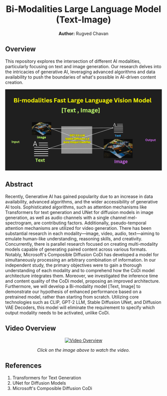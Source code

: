 <h1 align="center">Bi-Modalities Large Language Model (Text-Image)</h1>

<p align="center"><strong>Author:</strong> Rugved Chavan</p>

## Overview
This repository explores the intersection of different AI modalities, particularly focusing on text and image generation. Our research delves into the intricacies of generative AI, leveraging advanced algorithms and data availability to push the boundaries of what's possible in AI-driven content creation.

<p align="center">
  <img src="Image.png" alt="Research Image">
</p>

## Abstract
Recently, Generative AI has gained popularity due to an increase in data availability, advanced algorithms, and the wider accessibility of generative AI tools. Sophisticated algorithms, such as attention mechanisms like Transformers for text generation and UNet for diffusion models in image generation, as well as audio channels with a single channel mel-spectrogram, are contributing factors. Additionally, pseudo-temporal attention mechanisms are utilized for video generation. There has been substantial research in each modality—image, video, audio, text—aiming to emulate human-like understanding, reasoning skills, and creativity. Concurrently, there is parallel research focused on creating multi-modality models capable of generating paired content across various formats. Notably, Microsoft's Composible Diffusion CoDi has developed a model for simultaneously processing an arbitrary combination of information. In our independent study, the primary objectives were to gain a thorough understanding of each modality and to comprehend how the CoDi model architecture integrates them. Moreover, we investigated the inference time and content quality of the CoDi model, proposing an improved architecture. Furthermore, we will develop a Bi-modality model [Text, Image] to demonstrate our hypothesis of enhanced performance based on a pretrained model, rather than starting from scratch. Utilizing core technologies such as CLIP, GPT-2 LLM, Stable Diffusion UNet, and Diffusion VAE Decoders, this model will eliminate the requirement to specify which output modality needs to be activated, unlike CoDi.

## Video Overview

<p align="center">
  <a href="http://www.youtube.com/watch?v=bDb0FkX1tLI">
    <img src="http://img.youtube.com/vi/bDb0FkX1tLI/0.jpg" alt="Video Overview">
  </a>
</p>

<p align="center">
  <em>Click on the image above to watch the video.</em>
</p>

## References
1. Transformers for Text Generation
2. UNet for Diffusion Models
3. Microsoft's Composible Diffusion CoDi
